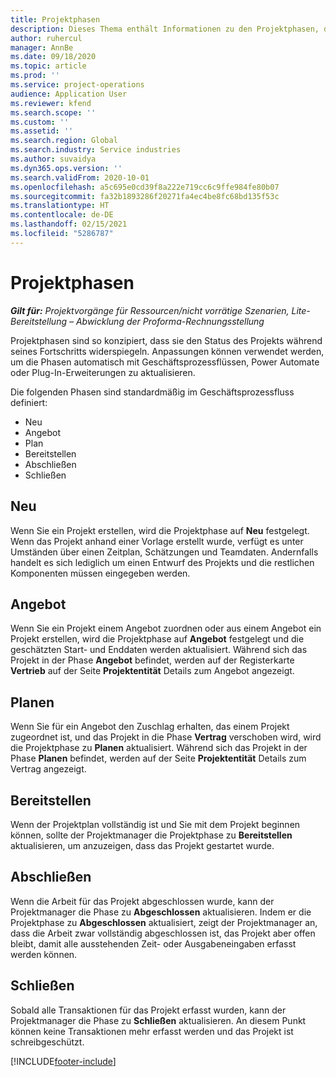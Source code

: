 ```yaml
---
title: Projektphasen
description: Dieses Thema enthält Informationen zu den Projektphasen, die in Microsoft Dynamics Project Operations verfügbar sind.
author: ruhercul
manager: AnnBe
ms.date: 09/18/2020
ms.topic: article
ms.prod: ''
ms.service: project-operations
audience: Application User
ms.reviewer: kfend
ms.search.scope: ''
ms.custom: ''
ms.assetid: ''
ms.search.region: Global
ms.search.industry: Service industries
ms.author: suvaidya
ms.dyn365.ops.version: ''
ms.search.validFrom: 2020-10-01
ms.openlocfilehash: a5c695e0cd39f8a222e719cc6c9ffe984fe80b07
ms.sourcegitcommit: fa32b1893286f20271fa4ec4be8fc68bd135f53c
ms.translationtype: HT
ms.contentlocale: de-DE
ms.lasthandoff: 02/15/2021
ms.locfileid: "5286787"
---
```

# <a name="project-stages"></a>Projektphasen

_**Gilt für:** Projektvorgänge für Ressourcen/nicht vorrätige Szenarien, Lite-Bereitstellung – Abwicklung der Proforma-Rechnungsstellung_

Projektphasen sind so konzipiert, dass sie den Status des Projekts während seines Fortschritts widerspiegeln. Anpassungen können verwendet werden, um die Phasen automatisch mit Geschäftsprozessflüssen, Power Automate oder Plug-In-Erweiterungen zu aktualisieren.

Die folgenden Phasen sind standardmäßig im Geschäftsprozessfluss definiert:

- Neu
- Angebot
- Plan
- Bereitstellen
- Abschließen
- Schließen 

## <a name="new"></a>Neu

Wenn Sie ein Projekt erstellen, wird die Projektphase auf **Neu** festgelegt. Wenn das Projekt anhand einer Vorlage erstellt wurde, verfügt es unter Umständen über einen Zeitplan, Schätzungen und Teamdaten. Andernfalls handelt es sich lediglich um einen Entwurf des Projekts und die restlichen Komponenten müssen eingegeben werden.

## <a name="quote"></a>Angebot

Wenn Sie ein Projekt einem Angebot zuordnen oder aus einem Angebot ein Projekt erstellen, wird die Projektphase auf **Angebot** festgelegt und die geschätzten Start- und Enddaten werden aktualisiert. Während sich das Projekt in der Phase **Angebot** befindet, werden auf der Registerkarte **Vertrieb** auf der Seite **Projektentität** Details zum Angebot angezeigt.

## <a name="plan"></a>Planen

Wenn Sie für ein Angebot den Zuschlag erhalten, das einem Projekt zugeordnet ist, und das Projekt in die Phase **Vertrag** verschoben wird, wird die Projektphase zu **Planen** aktualisiert. Während sich das Projekt in der Phase **Planen** befindet, werden auf der Seite **Projektentität** Details zum Vertrag angezeigt.

## <a name="deliver"></a>Bereitstellen

Wenn der Projektplan vollständig ist und Sie mit dem Projekt beginnen können, sollte der Projektmanager die Projektphase zu **Bereitstellen** aktualisieren, um anzuzeigen, dass das Projekt gestartet wurde.

## <a name="complete"></a>Abschließen 

Wenn die Arbeit für das Projekt abgeschlossen wurde, kann der Projektmanager die Phase zu **Abgeschlossen** aktualisieren. Indem er die Projektphase zu **Abgeschlossen** aktualisiert, zeigt der Projektmanager an, dass die Arbeit zwar vollständig abgeschlossen ist, das Projekt aber offen bleibt, damit alle ausstehenden Zeit- oder Ausgabeneingaben erfasst werden können.

## <a name="close"></a>Schließen

Sobald alle Transaktionen für das Projekt erfasst wurden, kann der Projektmanager die Phase zu **Schließen** aktualisieren. An diesem Punkt können keine Transaktionen mehr erfasst werden und das Projekt ist schreibgeschützt.



[!INCLUDE[footer-include](../includes/footer-banner.md)]